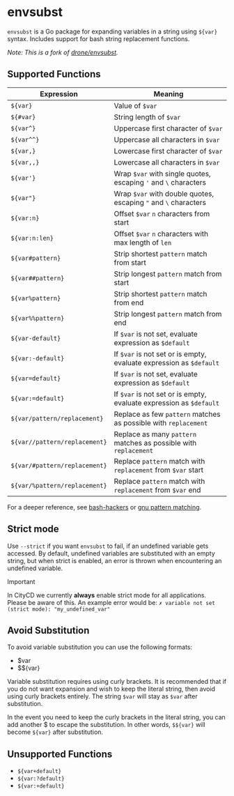 # envsubst

`envsubst` is a Go package for expanding variables in a string using `${var}` syntax.
Includes support for bash string replacement functions.

*Note: This is a fork of [drone/envsubst](https://github.com/drone/envsubst/).*

## Supported Functions

| __Expression__                | __Meaning__                                                         |
|-------------------------------|---------------------------------------------------------------------|
| `${var}`                      | Value of `$var`                                                     |
| `${#var}`                     | String length of `$var`                                             |
| `${var^}`                     | Uppercase first character of `$var`                                 |
| `${var^^}`                    | Uppercase all characters in `$var`                                  |
| `${var,}`                     | Lowercase first character of `$var`                                 |
| `${var,,}`                    | Lowercase all characters in `$var`                                  |
| `${var'}`                     | Wrap `$var` with single quotes, escaping `'` and `\` characters     |
| `${var"}`                     | Wrap `$var` with double quotes, escaping `"` and `\` characters     |
| `${var:n}`                    | Offset `$var` `n` characters from start                             |
| `${var:n:len}`                | Offset `$var` `n` characters with max length of `len`               |
| `${var#pattern}`              | Strip shortest `pattern` match from start                           |
| `${var##pattern}`             | Strip longest `pattern` match from start                            |
| `${var%pattern}`              | Strip shortest `pattern` match from end                             |
| `${var%%pattern}`             | Strip longest `pattern` match from end                              |
| `${var-default}`              | If `$var` is not set, evaluate expression as `$default`             |
| `${var:-default}`             | If `$var` is not set or is empty, evaluate expression as `$default` |
| `${var=default}`              | If `$var` is not set, evaluate expression as `$default`             |
| `${var:=default}`             | If `$var` is not set or is empty, evaluate expression as `$default` |
| `${var/pattern/replacement}`  | Replace as few `pattern` matches as possible with `replacement`     |
| `${var//pattern/replacement}` | Replace as many `pattern` matches as possible with `replacement`    |
| `${var/#pattern/replacement}` | Replace `pattern` match with `replacement` from `$var` start        |
| `${var/%pattern/replacement}` | Replace `pattern` match with `replacement` from `$var` end          |

For a deeper reference, see [bash-hackers](https://wiki.bash-hackers.org/syntax/pe#case_modification)
or [gnu pattern matching](https://www.gnu.org/software/bash/manual/html_node/Pattern-Matching.html).

## Strict mode

Use `--strict` if you want `envsubst` to fail, if an undefined variable gets accessed. By default, undefined variables
are substituted with an empty string, but when strict is enabled, an error is thrown when encountering an undefined
variable.

> [!IMPORTANT]   
> In CityCD we currently **always** enable strict mode for all applications. Please be aware of this.
> An example error would be: `✗ variable not set (strict mode): "my_undefined_var"`

## Avoid Substitution

To avoid variable substitution you can use the following formats:

* $var
* $${var}

Variable substitution requires using curly brackets. It is recommended that if you do not want expansion and wish to
keep the literal string, then avoid using curly brackets entirely. The string `$var` will stay as `$var` after
substitution.

In the event you need to keep the curly brackets in the literal string, you can add another $ to escape the
substitution. In other words, `$${var}` will become `${var}` after substitution.

## Unsupported Functions

* `${var+default}`
* `${var:?default}`
* `${var:+default}`
